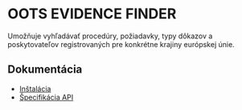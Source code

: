 # OOTS EVIDENCE FINDER

Umožňuje vyhľadávať procedúry, požiadavky, typy dôkazov a poskytovateľov registrovaných pre konkrétne krajiny európskej únie.

## Dokumentácia

- [Inštalácia](INSTALL.md)
- [Špecifikácia API](https://generator3.swagger.io/index.html?url=https://raw.githubusercontent.com/slovak-egov/oots-poc/main/swagger/evidenceFinder.json)
